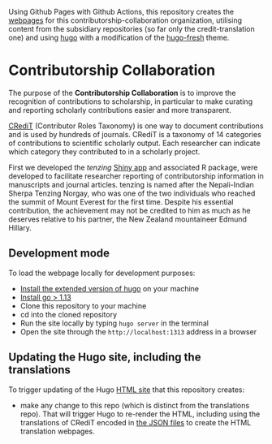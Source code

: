 Using Github Pages with Github Actions, this repository creates the [webpages](https://contributorshipcollaboration.github.io/) for this contributorship-collaboration organization, utilising content from the subsidiary repositories (so far only the credit-translation one) and using [hugo](https://gohugo.io/) with a modification of the [hugo-fresh](https://github.com/StefMa/hugo-fresh) theme.

# Contributorship Collaboration

The purpose of the __Contributorship Collaboration__ is to improve the recognition of contributions to scholarship, in particular to make curating and reporting scholarly contributions easier and more transparent. 

[CRediT](http://credit.niso.org/) (Contributor Roles Taxonomy) is one way to document contributions and is used by hundreds of journals. CRediT is a
taxonomy of 14 categories of contributions to scientific scholarly output. Each researcher can indicate which category they contributed to
in a scholarly project.

First we developed the *tenzing* [Shiny app](tenzing.club) and associated R package, were developed to facilitate researcher reporting of contributorship information in manuscripts and journal articles. tenzing is named after the Nepali-Indian Sherpa Tenzing Norgay, who was one of the two individuals who reached the summit of Mount Everest for the first time. Despite his essential contribution, the achievement may not be credited to him as much as he deserves relative to his partner, the New Zealand mountaineer Edmund Hillary.

## Development mode

To load the webpage locally for development purposes:

* [Install the extended version of hugo](https://gohugo.io/installation/) on your machine
* [Install go > 1.13](https://go.dev/dl/)
* Clone this repository to your machine
* cd into the cloned repository
* Run the site locally by typing `hugo server` in the terminal
* Open the site through the `http://localhost:1313` address in a browser

## Updating the Hugo site, including the translations 

To trigger updating of the Hugo [HTML site](https://contributorshipcollaboration.github.io/) that this repository creates:
  * make any change  to this repo (which is distinct from the translations repo). That will trigger Hugo to re-render the HTML, including using the  translations of CRediT encoded in [the JSON files](https://github.com/contributorshipcollaboration/credit-translation/tree/main/translations) to create the HTML translation webpages.
